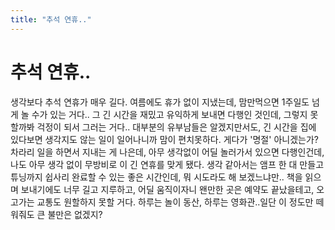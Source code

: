 ```yaml
---
title: "추석 연휴.."
---
```

# 추석 연휴..

생각보다 추석 연휴가 매우 길다. 여름에도 휴가 없이 지냈는데, 맘만먹으면 1주일도 넘게 놀 수가 있는 거다..
그 긴 시간을 재밌고 유익하게 보내면 다행인 것인데, 그렇지 못할까봐 걱정이 되서 그러는 거다..
대부분의 유부남들은 알겠지만서도, 긴 시간을 집에 있다보면 생각지도 않는 일이 일어나니까 맘이 편치못하다.
게다가 '명절' 아니겠는가? 차라리 일을 하면서 지내는 게 나은데, 아무 생각없이 어딜 놀러가서 있으면 다행인건데,
나도 아무 생각 없이 무방비로 이 긴 연휴를 맞게 됐다.
생각 같아서는 앰프 한 대 만들고 튜닝까지 쉽사리 완료할 수 있는 좋은 시간인데, 뭐 시도라도 해 보겠느냐만..
책을 읽으며 보내기에도 너무 길고 지루하고, 어딜 움직이자니 왠만한 곳은 예약도 끝났을테고, 오고가는 교통도 원할하지 못할 거다.
하루는 놀이 동산, 하루는 영화관..일단 이 정도만 떼워줘도 큰 불만은 없겠지?

